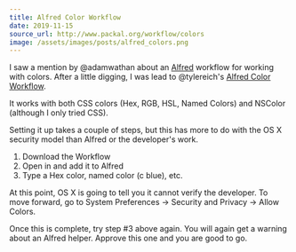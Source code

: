 ```yaml
---
title: Alfred Color Workflow
date: 2019-11-15
source_url: http://www.packal.org/workflow/colors
image: /assets/images/posts/alfred_colors.png
---
```


I saw a mention by @adamwathan about an [Alfred](https://www.alfredapp.com/) workflow for working with colors. After a little digging, I was lead to @tylereich's [Alfred Color Workflow](http://www.packal.org/workflow/colors).

It works with both CSS colors (Hex, RGB, HSL, Named Colors) and NSColor (although I only tried CSS).

Setting it up takes a couple of steps, but this has more to do with the OS X security model than Alfred or the developer's work.

1. Download the Workflow
2. Open in and add it to Alfred
3. Type a Hex color, named color (c blue), etc.

At this point, OS X is going to tell you it cannot verify the developer. To move forward, go to System Preferences → Security and Privacy → Allow Colors.

Once this is complete, try step #3 above again. You will again get a warning about an Alfred helper. Approve this one and you are good to go.
